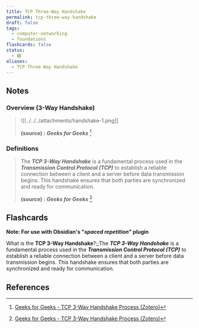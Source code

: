 ```yaml
---
title: TCP Three-Way Handshake
permalink: tcp-three-way-handshake
draft: false
tags:
  - computer-networking
  - foundations
flashcards: false
status:
  - 🟩
aliases:
  - TCP Three-Way Handshake
---
```


## Notes

### Overview (3-Way Handshake)
> ![[../../../attachments/handshake-1.png]]
> 
> **(source) :** ***Geeks for Geeks*** [^1]


### Definitions
> The ***TCP 3-Way Handshake*** is a fundamental process used in the ***Transmission Control Protocol (TCP)*** to establish a reliable connection between a client and a server before data transmission begins. This handshake ensures that both parties are synchronized and ready for communication.
> 
> **(source) :** ***Geeks for Geeks*** [^1]

## Flashcards
**Note: For use with Obsidian's "*spaced repetition*" plugin**

What is the **TCP 3-Way Handshake**?;;The ***TCP 3-Way Handshake*** is a fundamental process used in the ***Transmission Control Protocol (TCP)*** to establish a reliable connection between a client and a server before data transmission begins. This handshake ensures that both parties are synchronized and ready for communication.

## References

[^1]: [Geeks for Geeks - TCP 3-Way Handshake Process (Zotero)](http://zotero.org/groups/5737020/items/U9LN2WIC)